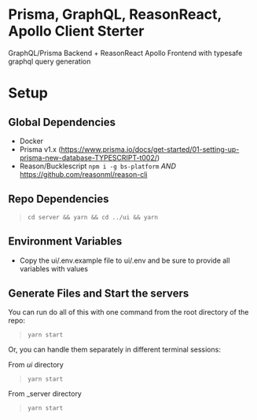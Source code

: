# Prisma, GraphQL, ReasonReact, Apollo Client Sterter

GraphQL/Prisma Backend + ReasonReact Apollo Frontend with typesafe graphql query generation

# Setup

## Global Dependencies

- Docker
- Prisma v1.x (https://www.prisma.io/docs/get-started/01-setting-up-prisma-new-database-TYPESCRIPT-t002/)
- Reason/Bucklescript `npm i -g bs-platform` _AND_ https://github.com/reasonml/reason-cli

## Repo Dependencies

> `cd server && yarn && cd ../ui && yarn`

## Environment Variables

- Copy the ui/.env.example file to ui/.env and be sure to provide all variables with values

## Generate Files and Start the servers

You can run do all of this with one command from the root directory of the repo:

> `yarn start`

Or, you can handle them separately in different terminal sessions:

From _ui_ directory

> `yarn start`

From \_server directory

> `yarn start`
